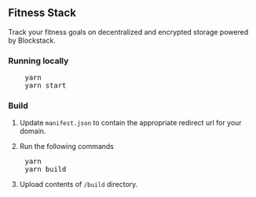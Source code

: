 Fitness Stack
---

Track your fitness goals on decentralized and encrypted storage powered by Blockstack.

### Running locally
<pre>
	yarn
	yarn start
</pre>

### Build

1. Update `manifest.json` to contain the appropriate redirect url for your domain.

2. Run the following commands
<pre>
	yarn
	yarn build
</pre>

3. Upload contents of `/build` directory.